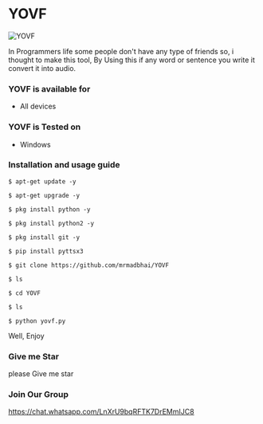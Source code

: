 # YOVF

![YOVF](https://1.bp.blogspot.com/-oDp71QJQjf0/X8hhCFuauSI/AAAAAAAAA4o/Wx39u6VW-kIuRJIAwdTuCzj0z7kmZwhQwCLcBGAsYHQ/s320/yovf.png)

In Programmers life some people don't have any type of friends so, i thought to make this tool, By Using this if any word or sentence you write it convert it into audio.

### YOVF is available for

* All devices

### YOVF is Tested on

* Windows

### Installation and usage guide
```
$ apt-get update -y
```
```
$ apt-get upgrade -y
```
```
$ pkg install python -y 
```
```
$ pkg install python2 -y
```
```
$ pkg install git -y
```
```
$ pip install pyttsx3
```
```
$ git clone https://github.com/mrmadbhai/YOVF
```
```
$ ls
```
```
$ cd YOVF
```
```
$ ls
```
```
$ python yovf.py
```

Well, Enjoy

### Give me Star
please Give me star

### Join Our Group
https://chat.whatsapp.com/LnXrU9bqRFTK7DrEMmIJC8
